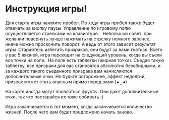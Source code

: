 # Инструкция игры!
Для старта игры нажмите пробел.
По ходу игры пробел также будет отвечать за кнопку паузы 
Управление по игровому полю осуществляется стрелками на клавиатуре.  
Небольшой совет: при желании повернуть лучше нажимать на стрелку немного заранее, иначе можно проскочить поворот. А ведь от этого зависит результат игры 
Старайтесь избегать призраков, они будут за вами гнаться.
Всего у вас 5 жизней, игра переходит на следующий уровень, когда вы съели все точки на поле. 
На поле есть таблетки (жирная точка). Съедая такую таблетку, все призраки для вас становятся абсолютно безобидными, и за каждого такого съеденного призрака вам начисляются дополнительные очки. Но будьте осторожнее, эффект недолгий, призрак может стать опасным прямо перед вами (◕‿◕) 

На карте иногда могут появляться фрукты. Они дают дополнительные очки, так что постарайся их тоже собирать ;)

Игра заканчивается в тот момент, когда заканчивается количество жизней. После чего вам будет предложено начать заново.
